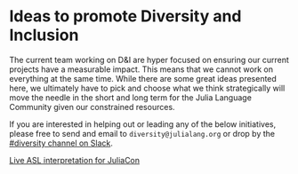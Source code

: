 # Ideas to promote Diversity and Inclusion

The current team working on D&I are hyper focused on ensuring our current projects have a measurable impact. This means that we cannot work on everything at the same time. While there are some great ideas presented here, we ultimately have to pick and choose what we think strategically will move the needle in the short and long term for the Julia Language Community given our constrained resources.

If you are interested in helping out or leading any of the below initiatives, please free to send and email to `diversity@julialang.org` or drop by the [#diversity channel on Slack](http://slackinvite.julialang.org).

[Live ASL interpretation for JuliaCon]()
